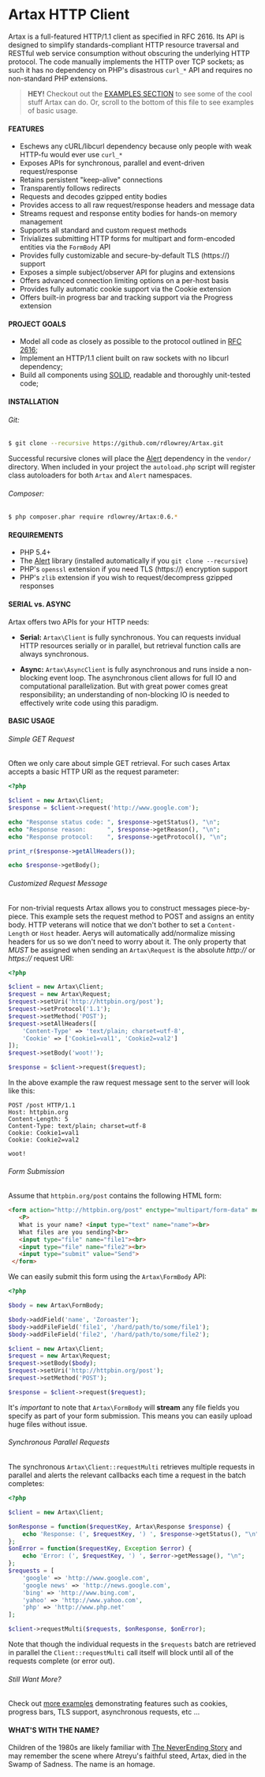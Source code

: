 # Artax HTTP Client

Artax is a full-featured HTTP/1.1 client as specified in RFC 2616. Its API is designed to simplify
standards-compliant HTTP resource traversal and RESTful web service consumption without obscuring the
underlying HTTP protocol. The code manually implements the HTTP over TCP sockets; as such it has no
dependency on PHP's disastrous `curl_*` API and requires no non-standard PHP extensions.

> **HEY!** Checkout out the [EXAMPLES SECTION](https://github.com/rdlowrey/Artax/tree/master/examples)
> to see some of the cool stuff Artax can do. Or, scroll to the bottom of this file to see examples
> of basic usage.

#### FEATURES

 - Eschews any cURL/libcurl dependency because only people with weak HTTP-fu would ever use `curl_*`
 - Exposes APIs for synchronous, parallel and event-driven request/response
 - Retains persistent "keep-alive" connections
 - Transparently follows redirects
 - Requests and decodes gzipped entity bodies
 - Provides access to all raw request/response headers and message data
 - Streams request and response entity bodies for hands-on memory management
 - Supports all standard and custom request methods
 - Trivializes submitting HTTP forms for multipart and form-encoded entities via the `FormBody` API
 - Provides fully customizable and secure-by-default TLS (https://) support
 - Exposes a simple subject/observer API for plugins and extensions
 - Offers advanced connection limiting options on a per-host basis
 - Provides fully automatic cookie support via the Cookie extension
 - Offers built-in progress bar and tracking support via the Progress extension
 

#### PROJECT GOALS

* Model all code as closely as possible to the protocol outlined in [RFC 2616][rfc2616];
* Implement an HTTP/1.1 client built on raw sockets with no libcurl dependency;
* Build all components using [SOLID][solid], readable and thoroughly unit-tested code;

#### INSTALLATION

###### Git:

```bash
$ git clone --recursive https://github.com/rdlowrey/Artax.git
```

Successful recursive clones will place the [Alert][alert-github] dependency in the `vendor/` 
directory. When included in your project the `autoload.php` script will register class autoloaders
for both `Artax` and `Alert` namespaces.

###### Composer:

```bash
$ php composer.phar require rdlowrey/Artax:0.6.*
```


#### REQUIREMENTS

* PHP 5.4+
* The [Alert][alert-github] library (installed automatically if you `git clone --recursive`)
* PHP's `openssl` extension if you need TLS (https://) encryption support
* PHP's `zlib` extension if you wish to request/decompress gzipped responses


#### SERIAL vs. ASYNC

Artax offers two APIs for your HTTP needs:

- **Serial:** `Artax\Client` is fully synchronous. You can requests invidual HTTP resources serially
or in parallel, but retrieval function calls are always synchronous.

- **Async:** `Artax\AsyncClient` is fully asynchronous and runs inside a non-blocking event loop.
The asynchronous client allows for full IO and computational parallelization. But with great power
comes great responsibility; an understanding of non-blocking IO is needed to effectively write code using
this paradigm.


#### BASIC USAGE

###### Simple GET Request

Often we only care about simple GET retrieval. For such cases Artax accepts a basic HTTP URI as the
request parameter:

```php
<?php

$client = new Artax\Client;
$response = $client->request('http://www.google.com');

echo "Response status code: ", $response->getStatus(), "\n";
echo "Response reason:      ", $response->getReason(), "\n";
echo "Response protocol:    ", $response->getProtocol(), "\n";

print_r($response->getAllHeaders());

echo $response->getBody();
```

###### Customized Request Message

For non-trivial requests Artax allows you to construct messages piece-by-piece. This example
sets the request method to POST and assigns an entity body. HTTP veterans will notice that
we don't bother to set a `Content-Length` or `Host` header. Aerys will automatically add/normalize
missing headers for us so we don't need to worry about it. The only property that _MUST_ be assigned
when sending an `Artax\Request` is the absolute *http://* or *https://* request URI:

```php
<?php

$client = new Artax\Client;
$request = new Artax\Request;
$request->setUri('http://httpbin.org/post');
$request->setProtocol('1.1');
$request->setMethod('POST');
$request->setAllHeaders([
    'Content-Type' => 'text/plain; charset=utf-8',
    'Cookie' => ['Cookie1=val1', 'Cookie2=val2']
]);
$request->setBody('woot!');

$response = $client->request($request);
```

In the above example the raw request message sent to the server will look like this:

```
POST /post HTTP/1.1
Host: httpbin.org
Content-Length: 5
Content-Type: text/plain; charset=utf-8
Cookie: Cookie1=val1
Cookie: Cookie2=val2

woot!
```

###### Form Submission

Assume that `httpbin.org/post` contains the following HTML form:

```html
<form action="http://httpbin.org/post" enctype="multipart/form-data" method="post">
   <P>
   What is your name? <input type="text" name="name"><br>
   What files are you sending?<br>
   <input type="file" name="file1"><br>
   <input type="file" name="file2"><br>
   <input type="submit" value="Send">
 </form>
```

We can easily submit this form using the `Artax\FormBody` API:

```php
<?php

$body = new Artax\FormBody;

$body->addField('name', 'Zoroaster');
$body->addFileField('file1', '/hard/path/to/some/file1');
$body->addFileField('file2', '/hard/path/to/some/file2');

$client = new Artax\Client;
$request = new Artax\Request;
$request->setBody($body);
$request->setUri('http://httpbin.org/post');
$request->setMethod('POST');

$response = $client->request($request);
```

It's *important* to note that `Artax\FormBody` will **stream** any file fields you specify as
part of your form submission. This means you can easily upload huge files without issue.

###### Synchronous Parallel Requests

The synchronous `Artax\Client::requestMulti` retrieves multiple requests in parallel and alerts
the relevant callbacks each time a request in the batch completes:

```php
<?php

$client = new Artax\Client;

$onResponse = function($requestKey, Artax\Response $response) {
    echo 'Response: (', $requestKey, ') ', $response->getStatus(), "\n";
};
$onError = function($requestKey, Exception $error) {
    echo 'Error: (', $requestKey, ') ', $error->getMessage(), "\n";
};
$requests = [
    'google' => 'http://www.google.com',
    'google news' => 'http://news.google.com',
    'bing' => 'http://www.bing.com',
    'yahoo' => 'http://www.yahoo.com',
    'php' => 'http://www.php.net'
];

$client->requestMulti($requests, $onResponse, $onError);
```

Note that though the individual requests in the `$requests` batch are retrieved in parallel the
`Client::requestMulti` call itself will block until all of the requests complete (or error out).

###### Still Want More?

Check out [more examples](https://github.com/rdlowrey/Artax/tree/master/examples) demonstrating 
features such as cookies, progress bars, TLS support, asynchronous requests, etc ...


#### WHAT'S WITH THE NAME?

Children of the 1980s are likely familiar with [The NeverEnding Story][neverending] and may remember
the scene where Atreyu's faithful steed, Artax, died in the Swamp of Sadness. The name is an homage.


[rfc2616]: http://www.w3.org/Protocols/rfc2616/rfc2616.html
[alert-github]: https://github.com/rdlowrey/Alert
[solid]: http://en.wikipedia.org/wiki/SOLID_(object-oriented_design) "S.O.L.I.D."
[neverending]: http://www.imdb.com/title/tt0088323/ "The NeverEnding Story"

